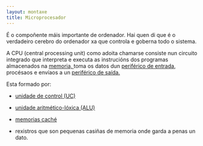 ```yaml
---
layout: montaxe
title: Microprocesador
---
```


É o compoñente máis importante de ordenador. Hai quen di que é o verdadeiro  cerebro do ordenador xa que controla e goberna todo o sistema.

 A CPU (central processing unit) como adoita chamarse consiste nun circuito integrado que interpreta e executa as instrucións dos programas almacenados na [memoria, ]({{site.url}}/montaxe/RAM)  toma os datos dun [periférico de entrada,]({{site.url}}/montaxe/I-O) procésaos  e envíaos a un [periférico de saída.]({{site.url}}/montaxe/I-O)

Esta formado por:

* [unidade de control (UC)]({{site.url}}/montaxe/UC)

* [unidade aritmético-lóxica (ALU)]({{site.url}}/montaxe/ALU)

* [memorias caché]({{site.url}}/montaxe/cache)

* rexistros que son pequenas casiñas de memoria onde garda a penas un dato.
